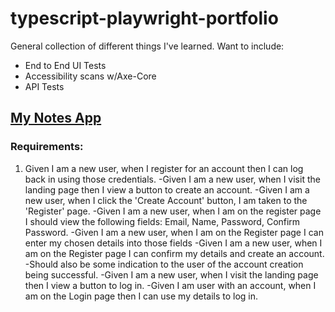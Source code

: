 # typescript-playwright-portfolio
General collection of different things I've learned. Want to include:
- End to End UI Tests
- Accessibility scans w/Axe-Core
- API Tests
## [My Notes App](https://practice.expandtesting.com/notes/app/register)
### Requirements:
1. Given I am a new user, when I register for an account then I can log back in using those credentials.
    -Given I am a new user, when I visit the landing page then I view a button to create an account.
    -Given I am a new user, when I click the 'Create Account' button, I am taken to the 'Register' page.
    -Given I am a new user, when I am on the register page I should view the following fields: Email, Name, Password, Confirm Password.
    -Given I am a new user, when I am on the Register page I can enter my chosen details into those fields
    -Given I am a new user, when I am on the Register page I can confirm my details and create an account.
        -Should also be some indication to the user of the account creation being successful.
    -Given I am a new user, when I visit the landing page then I view a button to log in.
    -Given I am user with an account, when I am on the Login page then I can use my details to log in. 
